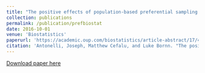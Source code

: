 ```yaml
---
title: "The positive effects of population-based preferential sampling in environmental epidemiology."
collection: publications
permalink: /publication/prefbiostat
date: 2016-10-01
venue: 'Biostatistics'
paperurl: 'https://academic.oup.com/biostatistics/article-abstract/17/4/764/2800506'
citation: 'Antonelli, Joseph, Matthew Cefalu, and Luke Bornn. "The positive effects of population-based preferential sampling in environmental epidemiology." Biostatistics 17.4 (2016): 764-778.'
---
```


[Download paper here](https://jantonelli111.github.io/files/2016-Biostat_Pref_Sampling.pdf)

